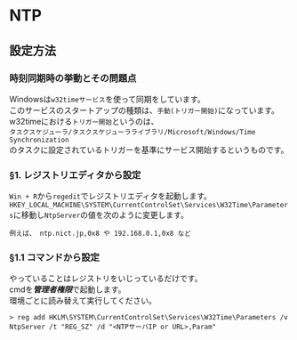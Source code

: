 # NTP
## 設定方法
### 時刻同期時の挙動とその問題点
Windowsは```w32timeサービス```を使って同期をしています。  
このサービスのスタートアップの種類は、```手動(トリガー開始)```になっています。  
w32timeにおける```トリガー開始```というのは、  
```タスクスケジューラ/タスクスケジューラライブラリ/Microsoft/Windows/Time Synchronization```  
のタスクに設定されているトリガーを基準にサービス開始するというものです。
### §1. レジストリエディタから設定
```Win + R```から```regedit```でレジストリエディタを起動します。
```HKEY_LOCAL_MACHINE\SYSTEM\CurrentControlSet\Services\W32Time\Parameters```に移動し```NtpServer```の値を次のように変更します。
```
例えば、 ntp.nict.jp,0x8 や 192.168.0.1,0x8 など
```
### §1.1 コマンドから設定
やっていることはレジストリをいじっているだけです。  
cmdを***管理者権限***で起動します。  
環境ごとに読み替えて実行してください。
```
> reg add HKLM\SYSTEM\CurrentControlSet\Services\W32Time\Parameters /v NtpServer /t "REG_SZ" /d "<NTPサーバIP or URL>,Param"
```
